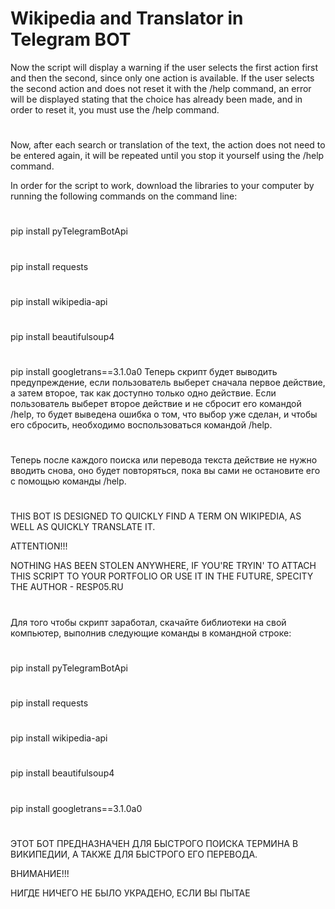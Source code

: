 # Wikipedia and Translator in Telegram BOT

Now the script will display a warning if the user selects the first action first and then the second, since only one action is available. If the user selects the second action and does not reset it with the /help command, an error will be displayed stating that the choice has already been made, and in order to reset it, you must use the /help command.
#
Now, after each search or translation of the text, the action does not need to be entered again, it will be repeated until you stop it yourself using the /help command.

In order for the script to work, download the libraries to your computer by running the following commands on the command line:
#
pip install pyTelegramBotApi
#
pip install requests
#
pip install wikipedia-api
#
pip install beautifulsoup4
#
pip install googletrans==3.1.0a0
Теперь скрипт будет выводить предупреждение, если пользователь выберет сначала первое действие, а затем второе, так как доступно только одно действие. Если пользователь выберет второе действие и не сбросит его командой /help, то будет выведена ошибка о том, что выбор уже сделан, и чтобы его сбросить, необходимо воспользоваться командой /help.
#
Теперь после каждого поиска или перевода текста действие не нужно вводить снова, оно будет повторяться, пока вы сами не остановите его с помощью команды /help.

#
THIS BOT IS DESIGNED TO QUICKLY FIND A TERM ON WIKIPEDIA, AS WELL AS QUICKLY TRANSLATE IT.

ATTENTION!!!

NOTHING HAS BEEN STOLEN ANYWHERE, IF YOU'RE TRYIN' TO ATTACH THIS SCRIPT TO YOUR PORTFOLIO OR USE IT IN THE FUTURE, SPECITY THE AUTHOR - RESP05.RU

#

Для того чтобы скрипт заработал, скачайте библиотеки на свой компьютер, выполнив следующие команды в командной строке:
#
pip install pyTelegramBotApi
#
pip install requests
#
pip install wikipedia-api
#
pip install beautifulsoup4
#
pip install googletrans==3.1.0a0
#
ЭТОТ БОТ ПРЕДНАЗНАЧЕН ДЛЯ БЫСТРОГО ПОИСКА ТЕРМИНА В ВИКИПЕДИИ, А ТАКЖЕ ДЛЯ БЫСТРОГО ЕГО ПЕРЕВОДА.

ВНИМАНИЕ!!!

НИГДЕ НИЧЕГО НЕ БЫЛО УКРАДЕНО, ЕСЛИ ВЫ ПЫТАЕ
